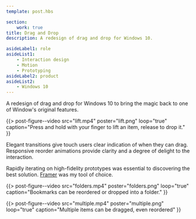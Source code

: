 ```yaml
---
template: post.hbs

section:
    work: true
title: Drag and Drop
description: A redesign of drag and drop for Windows 10.

asideLabel1: role
asideList1:
    - Interaction design
    - Motion
    - Prototyping
asideLabel2: product
asideList2:
    - Windows 10
---
```


A redesign of drag and drop for Windows 10 to bring the magic back to one of Window's original features.

{{> post-figure--video
    src="lift.mp4"
    poster="lift.png"
    loop="true"
    caption="Press and hold with your finger to lift an item, release to drop it."
}}

Elegant transitions give touch users clear indication of when they can drag. Responsive reorder animations provide clarity and a degree of delight to the interaction.

Rapidly iterating on high-fidelity prototypes was essential to discovering the best solution. [Framer](http://framerjs.com/) was my tool of choice.

{{> post-figure--video
    src="folders.mp4"
    poster="folders.png"
    loop="true"
    caption="Bookmarks can be reordered or dropped into a folder."
}}

{{> post-figure--video
    src="multiple.mp4"
    poster="multiple.png"
    loop="true"
    caption="Multiple items can be dragged, even reordered"
}}
